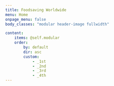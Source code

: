 ```yaml
---
title: Foodsaving Worldwide
menu: Home
onpage_menu: false
body_classes: "modular header-image fullwidth"

content:
    items: @self.modular
    order:
        by: default
        dir: asc
        custom:
            - _1st
            - _2nd
            - _3rd
            - _4th
---
```


